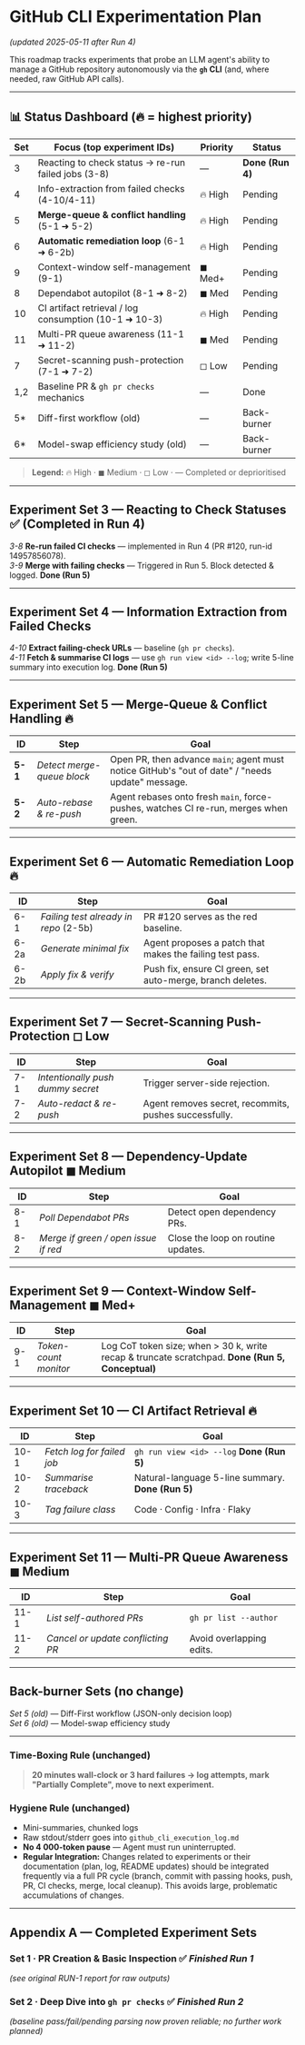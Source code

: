 # GitHub CLI Experimentation Plan  
*(updated 2025-05-11 after Run 4)*

This roadmap tracks experiments that probe an LLM agent's ability to manage a GitHub repository autonomously via the **`gh` CLI** (and, where needed, raw GitHub API calls).

---

## 📊 Status Dashboard  (🔥 = highest priority)

| Set | Focus (top experiment IDs)                           | Priority | Status |
|-----|------------------------------------------------------|----------|--------|
| 3   | Reacting to check status → re-run failed jobs (3-8)  | —        | **Done (Run 4)** |
| 4   | Info-extraction from failed checks (4-10/4-11)       | 🔥 High  | Pending |
| 5   | **Merge-queue & conflict handling** (5-1 ➜ 5-2)      | 🔥 High  | Pending |
| 6   | **Automatic remediation loop** (6-1 ➜ 6-2b)         | 🔥 High  | Pending |
| 9   | Context-window self-management (9-1)                 | ◼︎ Med+  | Pending |
| 8   | Dependabot autopilot (8-1 ➜ 8-2)                     | ◼︎ Med   | Pending |
| 10  | CI artifact retrieval / log consumption (10-1 ➜ 10-3)| 🔥 High  | Pending |
| 11  | Multi-PR queue awareness (11-1 ➜ 11-2)               | ◼︎ Med   | Pending |
| 7   | Secret-scanning push-protection (7-1 ➜ 7-2)          | ◻︎ Low   | Pending |
| 1,2 | Baseline PR & `gh pr checks` mechanics               | —        | Done |
| 5*  | Diff-first workflow (old)                            | —        | Back-burner |
| 6*  | Model-swap efficiency study (old)                    | —        | Back-burner |

> **Legend:** 🔥 High · ◼︎ Medium · ◻︎ Low · — Completed or deprioritised

---

## Experiment Set 3 — Reacting to Check Statuses  ✅ (Completed in Run 4)

*3-8* **Re-run failed CI checks** — implemented in Run 4 (PR #120, run-id 14957856078).  
*3-9* **Merge with failing checks** — Triggered in Run 5. Block detected & logged. **Done (Run 5)**

---

## Experiment Set 4 — Information Extraction from Failed Checks

*4-10* **Extract failing-check URLs** — baseline (`gh pr checks`).  
*4-11* **Fetch & summarise CI logs** — use `gh run view <id> --log`; write 5-line summary into execution log. **Done (Run 5)**

---

## **Experiment Set 5 — Merge-Queue & Conflict Handling**  🔥

| ID | Step | Goal |
|----|------|------|
| **5-1** | *Detect merge-queue block* | Open PR, then advance `main`; agent must notice GitHub's "out of date" / "needs update" message. |
| **5-2** | *Auto-rebase & re-push* | Agent rebases onto fresh `main`, force-pushes, watches CI re-run, merges when green. |

---

## **Experiment Set 6 — Automatic Remediation Loop**  🔥

| ID | Step | Goal |
|----|------|------|
| 6-1 | *Failing test already in repo* (2-5b) | PR #120 serves as the red baseline. |
| 6-2a | *Generate minimal fix* | Agent proposes a patch that makes the failing test pass. |
| 6-2b | *Apply fix & verify* | Push fix, ensure CI green, set auto-merge, branch deletes. |

---

## Experiment Set 7 — Secret-Scanning Push-Protection  ◻︎ Low

| ID | Step | Goal |
|----|------|------|
| 7-1 | *Intentionally push dummy secret* | Trigger server-side rejection. |
| 7-2 | *Auto-redact & re-push* | Agent removes secret, recommits, pushes successfully. |

---

## Experiment Set 8 — Dependency-Update Autopilot  ◼︎ Medium

| ID | Step | Goal |
|----|------|------|
| 8-1 | *Poll Dependabot PRs* | Detect open dependency PRs. |
| 8-2 | *Merge if green / open issue if red* | Close the loop on routine updates. |

---

## **Experiment Set 9 — Context-Window Self-Management**  ◼︎ Med+

| ID | Step | Goal |
|----|------|------|
| 9-1 | *Token-count monitor* | Log CoT token size; when > 30 k, write recap & truncate scratchpad. **Done (Run 5, Conceptual)** |

---

## **Experiment Set 10 — CI Artifact Retrieval**  🔥

| ID | Step | Goal |
|----|------|------|
| 10-1 | *Fetch log for failed job* | `gh run view <id> --log` **Done (Run 5)** |
| 10-2 | *Summarise traceback* | Natural-language 5-line summary. **Done (Run 5)** |
| 10-3 | *Tag failure class* | Code · Config · Infra · Flaky |

---

## **Experiment Set 11 — Multi-PR Queue Awareness**  ◼︎ Medium

| ID | Step | Goal |
|----|------|------|
| 11-1 | *List self-authored PRs* | `gh pr list --author` |
| 11-2 | *Cancel or update conflicting PR* | Avoid overlapping edits. |

---

## Back-burner Sets (no change)

*Set 5 (old)* — Diff-First workflow (JSON-only decision loop)  
*Set 6 (old)* — Model-swap efficiency study

---

### Time-Boxing Rule (unchanged)

> **20 minutes wall-clock or 3 hard failures → log attempts, mark "Partially Complete", move to next experiment.**

### Hygiene Rule (unchanged)

* Mini-summaries, chunked logs  
* Raw stdout/stderr goes into `github_cli_execution_log.md`  
* **No 4 000-token pause** — Agent must run uninterrupted.
* **Regular Integration:** Changes related to experiments or their documentation (plan, log, README updates) should be integrated frequently via a full PR cycle (branch, commit with passing hooks, push, PR, CI checks, merge, local cleanup). This avoids large, problematic accumulations of changes.

---

## Appendix A — Completed Experiment Sets

### Set 1 · PR Creation & Basic Inspection   ✅ *Finished Run 1*
*(see original RUN-1 report for raw outputs)*

### Set 2 · Deep Dive into `gh pr checks`   ✅ *Finished Run 2*
*(baseline pass/fail/pending parsing now proven reliable; no further work planned)*
